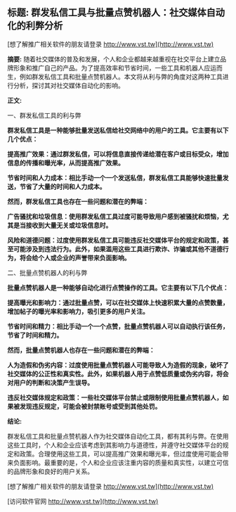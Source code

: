 ## **标题: 群发私信工具与批量点赞机器人：社交媒体自动化的利弊分析**

[想了解推广相关软件的朋友请登录 http://www.vst.tw](http://www.vst.tw)

**摘要:**
随着社交媒体的普及和发展，个人和企业都越来越重视在社交平台上建立品牌形象和推广自己的产品。为了提高效率和节省时间，一些工具和机器人应运而生，例如群发私信工具和批量点赞机器人。本文将从利与弊的角度对这两种工具进行分析，探讨其对社交媒体自动化的影响。

**正文:**

一、群发私信工具的利与弊

**群发私信工具是一种能够批量发送私信给社交网络中的用户的工具。它主要有以下几个优点：**

**提高推广效果：通过群发私信，可以将信息直接传递给潜在客户或目标受众，增加信息的传播和曝光率，从而提高推广效果。**

**节省时间和人力成本：相比手动一个一个发送私信，群发私信工具能够快速批量发送，节省了大量的时间和人力成本。**

**然而，群发私信工具也存在一些问题和潜在的弊端：**

**广告骚扰和垃圾信息：使用群发私信工具过度可能导致用户感到被骚扰和烦恼，尤其是当接收到大量无关或垃圾信息时。**

**风险和道德问题：过度使用群发私信工具可能违反社交媒体平台的规定和政策，甚至可能涉及到违法行为。此外，如果滥用这些工具进行欺诈、诈骗或其他不道德行为，将会给个人或企业的声誉带来负面影响。**

二、批量点赞机器人的利与弊

**批量点赞机器人是一种能够自动化进行点赞操作的工具。它主要有以下几个优点：**

**提高曝光和影响力：通过批量点赞，可以在社交媒体上快速积累大量的点赞数量，增加帖子的曝光率和影响力，吸引更多的用户关注。**

**节省时间和精力：相比手动一个一个点赞，批量点赞机器人可以自动执行该任务，节省了时间和精力。**

**然而，批量点赞机器人也存在一些问题和潜在的弊端：**

**人为造假和伪劣内容：过度使用批量点赞机器人可能导致人为造假的现象，破坏了社交媒体的公正性和真实性。此外，如果机器人用于点赞低质量或伪劣内容，将会对用户的判断和决策产生误导。**

**违反社交媒体规定和政策：一些社交媒体平台禁止或限制使用批量点赞机器人，如果被发现违反规定，可能会被封禁账号或受到其他处罚。**

**结论:**

群发私信工具和批量点赞机器人作为社交媒体自动化工具，都有其利与弊。在使用这些工具时，个人和企业应该考虑到其影响力与道德性，并遵守社交媒体平台的规定和政策。合理使用这些工具，可以提高推广效果和曝光率，但过度使用可能会带来负面影响。最重要的是，个人和企业应该注重内容的质量和真实性，以建立可信的品牌形象和良好的用户关系。

[想了解推广相关软件的朋友请登录 http://www.vst.tw](http://www.vst.tw)


[访问软件官网 http://www.vst.tw](http://www.vst.tw)
